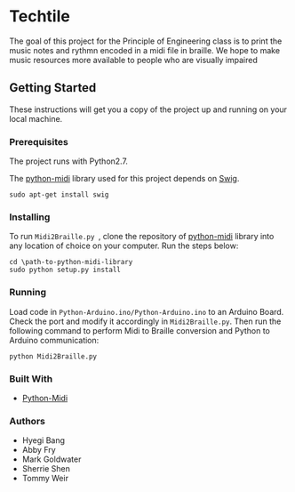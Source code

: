 # Techtile

The goal of this project for the Principle of Engineering class is to print the music notes and rythmn encoded in a midi file in braille.  We hope to make music resources more available to people who are visually impaired


## Getting Started

These instructions will get you a copy of the project up and running on your local machine.

### Prerequisites
The project runs with Python2.7.

The [python-midi](https://github.com/vishnubob/python-midi) library used for this project depends on [Swig](http://www.swig.org/).
```
sudo apt-get install swig
```


### Installing

To run ```Midi2Braille.py ```, clone the repository of [python-midi](https://github.com/vishnubob/python-midi) library into any location of choice on your computer. Run the steps below:

```
cd \path-to-python-midi-library
sudo python setup.py install
```

### Running
Load code in ```Python-Arduino.ino/Python-Arduino.ino``` to an Arduino Board. Check the port and modify it accordingly in ```Midi2Braille.py```. Then run the following command to perform Midi to Braille conversion and Python to Arduino communication:
```
python Midi2Braille.py
```

### Built With

* [Python-Midi](https://github.com/vishnubob/python-midi)

### Authors
* Hyegi Bang
* Abby Fry
* Mark Goldwater
* Sherrie Shen
* Tommy Weir
